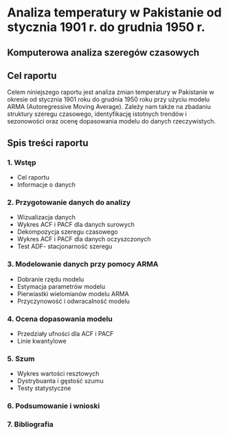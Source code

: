 # Analiza temperatury w Pakistanie od stycznia 1901 r. do grudnia 1950 r.
##  Komputerowa analiza szeregów czasowych

## Cel raportu
Celem niniejszego raportu jest analiza zmian temperatury w Pakistanie w okresie od stycznia 1901 roku do grudnia 1950 roku przy użyciu modelu ARMA (Autoregressive Moving Average). Zależy nam także na zbadaniu struktury szeregu czasowego, identyfikację istotnych trendów i sezonowości oraz ocenę dopasowania modelu do danych rzeczywistych.

## Spis treści raportu
### 1. Wstęp
- Cel raportu
- Informacje o danych
### 2. Przygotowanie danych do analizy
- Wizualizacja danych
- Wykres ACF i PACF dla danych surowych
- Dekompozycja szeregu czasowego
- Wykres ACF i PACF dla danych oczyszczonych
- Test ADF- stacjonarność szeregu
### 3. Modelowanie danych przy pomocy ARMA
- Dobranie rzędu modelu
- Estymacja parametrów modelu
- Pierwiastki wielomianów modelu ARMA
- Przyczynowość i odwracalność modelu
### 4. Ocena dopasowania modelu
- Przedziały ufności dla ACF i PACF
- Linie kwantylowe
### 5. Szum
- Wykres wartości resztowych
- Dystrybuanta i gęstość szumu
- Testy statystyczne
### 6. Podsumowanie i wnioski
### 7. Bibliografia
